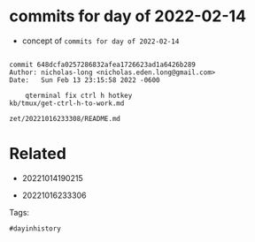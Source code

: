 # commits for day of 2022-02-14

- concept of `commits for day of 2022-02-14`

```

commit 648dcfa0257286832afea1726623ad1a6426b289
Author: nicholas-long <nicholas.eden.long@gmail.com>
Date:   Sun Feb 13 23:15:58 2022 -0600

    qterminal fix ctrl h hotkey
kb/tmux/get-ctrl-h-to-work.md
```

` zet/20221016233308/README.md `

# Related

- 20221014190215

- 20221016233306

Tags:

    #dayinhistory
